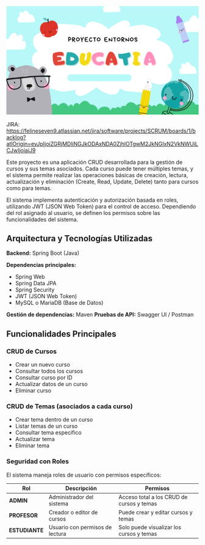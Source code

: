 ![Banner](img/EDUCATIA.png)


JIRA: https://felineseven9.atlassian.net/jira/software/projects/SCRUM/boards/1/backlog?atlOrigin=eyJpIjoiZGRjMDliNGJkODAxNDA0ZjhlOTgwM2JkNGIxN2VkNWUiLCJwIjoiaiJ9

Este proyecto es una aplicación CRUD desarrollada para la gestión de cursos y sus temas asociados.
Cada curso puede tener múltiples temas, y el sistema permite realizar las operaciones básicas de creación, lectura, actualización y eliminación (Create, Read, Update, Delete) tanto para cursos como para temas.

El sistema implementa autenticación y autorización basada en roles, utilizando JWT (JSON Web Token) para el control de acceso.
Dependiendo del rol asignado al usuario, se definen los permisos sobre las funcionalidades del sistema.

## **Arquitectura y Tecnologías Utilizadas**

**Backend:** Spring Boot (Java)

**Dependencias principales:**

 - Spring Web
 - Spring Data JPA
 - Spring Security
 - JWT (JSON Web Token)
 - MySQL o MariaDB (Base de Datos)

 **Gestión de dependencias:** Maven
 **Pruebas de API:**  Swagger UI / Postman
 
## **Funcionalidades Principales**

### **CRUD de Cursos**
- Crear un nuevo curso  
- Consultar todos los cursos  
- Consultar curso por ID  
- Actualizar datos de un curso  
- Eliminar curso  

### **CRUD de Temas (asociados a cada curso)**
- Crear tema dentro de un curso  
- Listar temas de un curso  
- Consultar tema específico  
- Actualizar tema  
- Eliminar tema  

### **Seguridad con Roles**

El sistema maneja roles de usuario con permisos específicos:

| **Rol**        | **Descripción** | **Permisos** |
|----------------|-----------------|---------------|
| **ADMIN**      | Administrador del sistema | Acceso total a los CRUD de cursos y temas |
| **PROFESOR**   | Creador o editor de cursos | Puede crear y editar cursos y temas |
| **ESTUDIANTE** | Usuario con permisos de lectura | Solo puede visualizar los cursos y temas |

